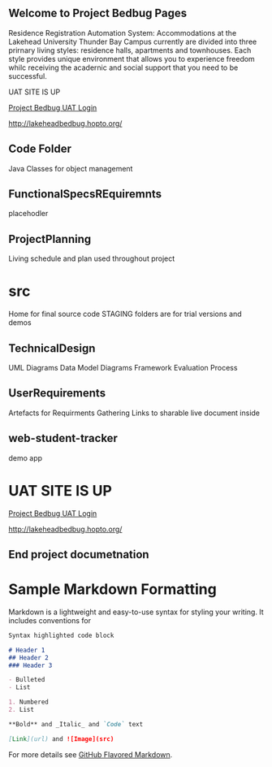 ## Welcome to Project Bedbug Pages
Residence Registration Automation System:  Accommodations at the Lakehead University Thunder Bay Campus currently are divided into three prirnary living styles: residence halls, apartments and townhouses. Each  style provides unique environment that allows you to experience freedom whilc receiving the acadernic and social support that you need to be successful.

UAT SITE IS UP

[Project Bedbug UAT Login](http://lakeheadbedbug.hopto.org/)

<http://lakeheadbedbug.hopto.org/>

## Code Folder
Java Classes for object management

## FunctionalSpecsREquiremnts
placehodler

## ProjectPlanning
Living schedule and plan used throughout project

# src
Home for final source code
STAGING folders are for trial versions and demos

## TechnicalDesign
UML Diagrams
Data Model Diagrams
Framework Evaluation Process

## UserRequirements
Artefacts for Requirments Gathering
Links to sharable live document inside

## web-student-tracker
demo app

# UAT SITE IS UP

[Project Bedbug UAT Login](http://lakeheadbedbug.hopto.org/)

<http://lakeheadbedbug.hopto.org/>


## End project documetnation

# Sample Markdown Formatting

Markdown is a lightweight and easy-to-use syntax for styling your writing. It includes conventions for

```markdown
Syntax highlighted code block

# Header 1
## Header 2
### Header 3

- Bulleted
- List

1. Numbered
2. List

**Bold** and _Italic_ and `Code` text

[Link](url) and ![Image](src)
```

For more details see [GitHub Flavored Markdown](https://guides.github.com/features/mastering-markdown/).

